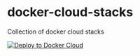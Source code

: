 # docker-cloud-stacks
Collection of docker cloud stacks


[![Deploy to Docker Cloud](https://files.cloud.docker.com/images/deploy-to-dockercloud.svg)](https://cloud.docker.com/stack/deploy/?repo=<https://github.com/opt-systems/docker-cloud-stacks/blob/master/gitlab-omnibus/docker-cloud.yml>)
